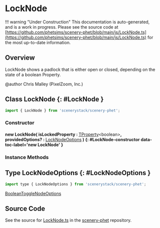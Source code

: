 # LockNode

!!! warning "Under Construction"
    This documentation is auto-generated, and is a work in progress. Please see the source code at
    [https://github.com/phetsims/scenery-phet/blob/main/js/LockNode.ts](https://github.com/phetsims/scenery-phet/blob/main/js/LockNode.ts) for the most up-to-date information.

## Overview

LockNode shows a padlock that is either open or closed, depending on the state of a boolean Property.

@author Chris Malley (PixelZoom, Inc.)

## Class LockNode {: #LockNode }


```js
import { LockNode } from 'scenerystack/scenery-phet';
```
### Constructor

#### new LockNode( isLockedProperty : <span style="font-weight: 400;">[TProperty](../axon/TProperty.md)&lt;<span style="color: hsla(calc(var(--md-hue) + 180deg),80%,40%,1);">boolean</span>&gt;</span>, providedOptions? : <span style="font-weight: 400;">[LockNodeOptions](../scenery-phet/LockNode.md#LockNodeOptions)</span> ) {: #LockNode-constructor data-toc-label='new LockNode' }

### Instance Methods





## Type LockNodeOptions {: #LockNodeOptions }


```js
import type { LockNodeOptions } from 'scenerystack/scenery-phet';
```


[BooleanToggleNodeOptions](../sun/BooleanToggleNode.md#BooleanToggleNodeOptions)



## Source Code

See the source for [LockNode.ts](https://github.com/phetsims/scenery-phet/blob/main/js/LockNode.ts) in the [scenery-phet](https://github.com/phetsims/scenery-phet) repository.
